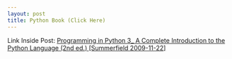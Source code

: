 ```yaml
---
layout: post
title: Python Book (Click Here)
---
```

Link Inside Post: [Programming in Python 3_ A Complete Introduction to the Python Language (2nd ed.) [Summerfield 2009-11-22]](https://drive.google.com/a/sgusd.net/file/d/0B0ZJVOCjVZovVXhmbnFBWkxQVm8/view?usp=sharing)
